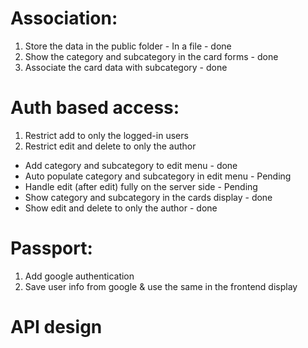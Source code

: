 # Association:
1. Store the data in the public folder - In a file - done
2. Show the category and subcategory in the card forms - done
3. Associate the card data with subcategory - done


# Auth based access:
1. Restrict add to only the logged-in users
2. Restrict edit and delete to only the author

* Add category and subcategory to edit menu - done
* Auto populate category and subcategory in edit menu - Pending
* Handle edit (after edit) fully on the server side - Pending
* Show category and subcategory in the cards display - done
* Show edit and delete to only the author - done

# Passport:
1. Add google authentication
2. Save user info from google & use the same in the frontend display


# API design

